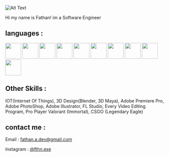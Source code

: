 ![Alt Text](https://c.tenor.com/mGgWY8RkgYMAAAAC/hello-world.gif)

Hi my name is Fathan! im a Software Engineer

<h2>languages :</h2>

<img src="https://cdn.iconscout.com/icon/free/png-128/javascript-3521515-2945018.png" width="50" height="50"/> <img src="https://cdn.iconscout.com/icon/free/png-128/html-2752158-2284975.png" width="50" height="50"/> <img src="https://cdn.iconscout.com/icon/free/png-128/java-3628857-3029997.png" width="50" height="50"/> <img src="https://cdn.iconscout.com/icon/free/png-128/python-3628999-3030224.png" width="50" height="50"/> <img src="https://cdn.iconscout.com/icon/free/png-128/kotlin-2038873-1720086.png" width="50" height="50"/> <img src="https://cdn.iconscout.com/icon/free/png-128/go-2752178-2284995.png" width="50" height="50"/> <img src="https://cdn.iconscout.com/icon/free/png-128/php-2752101-2284918.png" width="50" height="50"/> <img src="https://cdn.iconscout.com/icon/free/png-128/c-2336965-1982846.png" width="50" height="50"/> <img src="https://cdn.iconscout.com/icon/free/png-128/c-4-226082.png" width="50" height="50"/> <img src="https://encrypted-tbn0.gstatic.com/images?q=tbn:ANd9GcSd6uV5VvmdpCX1etmsaJAq3j8voZ16hnAARQ&usqp=CAU" width="50" height="50"/> 

<h2>Other Skills : </h2>

IOT(Internet Of Things), 3D Design(Blender, 3D Maya), Adobe Premiere Pro, Adobe PhotoShop, Adobe Illustrator, FL Studio, Every Video Editing Program, Pro Player Valorant (Immortal), CSGO (Legendary Eagle)

<h2>contact me : </h2>

Email : <a>fathan.a.dev@gmail.com</a>

Instagram : <a href="https://www.instagram.com/fthn.exe/">@fthn.exe</a>

